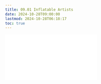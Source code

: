 ```yaml
---
title: 09.01 Inflatable Artists
date: 2024-10-28T09:00:00
lastmod: 2024-10-28T06:18:17
toc: true
---
```


![Link to included file content](../../../../artists/inflatable-artists.md)
